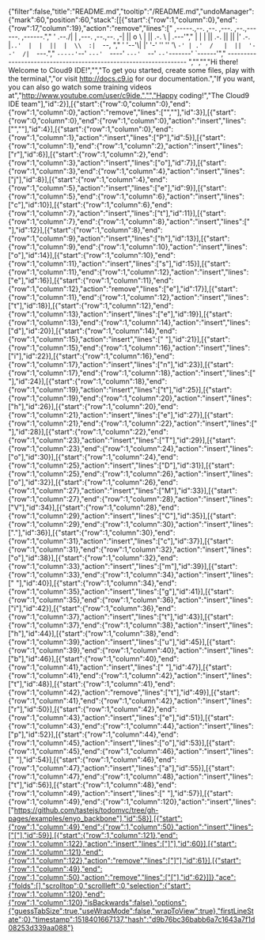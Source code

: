 {"filter":false,"title":"README.md","tooltip":"/README.md","undoManager":{"mark":60,"position":60,"stack":[[{"start":{"row":1,"column":0},"end":{"row":17,"column":19},"action":"remove","lines":["     ,-----.,--.                  ,--. ,---.   ,--.,------.  ,------.","    '  .--./|  | ,---. ,--.,--. ,-|  || o   \\  |  ||  .-.  \\ |  .---'","    |  |    |  || .-. ||  ||  |' .-. |`..'  |  |  ||  |  \\  :|  `--, ","    '  '--'\\|  |' '-' ''  ''  '\\ `-' | .'  /   |  ||  '--'  /|  `---.","     `-----'`--' `---'  `----'  `---'  `--'    `--'`-------' `------'","    ----------------------------------------------------------------- ","","","Hi there! Welcome to Cloud9 IDE!","","To get you started, create some files, play with the terminal,","or visit http://docs.c9.io for our documentation.","If you want, you can also go watch some training videos at","http://www.youtube.com/user/c9ide.","","Happy coding!","The Cloud9 IDE team"],"id":2}],[{"start":{"row":0,"column":0},"end":{"row":1,"column":0},"action":"remove","lines":["",""],"id":3}],[{"start":{"row":0,"column":0},"end":{"row":1,"column":0},"action":"insert","lines":["",""],"id":4}],[{"start":{"row":1,"column":0},"end":{"row":1,"column":1},"action":"insert","lines":["P"],"id":5}],[{"start":{"row":1,"column":1},"end":{"row":1,"column":2},"action":"insert","lines":["r"],"id":6}],[{"start":{"row":1,"column":2},"end":{"row":1,"column":3},"action":"insert","lines":["o"],"id":7}],[{"start":{"row":1,"column":3},"end":{"row":1,"column":4},"action":"insert","lines":["j"],"id":8}],[{"start":{"row":1,"column":4},"end":{"row":1,"column":5},"action":"insert","lines":["e"],"id":9}],[{"start":{"row":1,"column":5},"end":{"row":1,"column":6},"action":"insert","lines":["c"],"id":10}],[{"start":{"row":1,"column":6},"end":{"row":1,"column":7},"action":"insert","lines":["t"],"id":11}],[{"start":{"row":1,"column":7},"end":{"row":1,"column":8},"action":"insert","lines":[" "],"id":12}],[{"start":{"row":1,"column":8},"end":{"row":1,"column":9},"action":"insert","lines":["h"],"id":13}],[{"start":{"row":1,"column":9},"end":{"row":1,"column":10},"action":"insert","lines":["o"],"id":14}],[{"start":{"row":1,"column":10},"end":{"row":1,"column":11},"action":"insert","lines":["s"],"id":15}],[{"start":{"row":1,"column":11},"end":{"row":1,"column":12},"action":"insert","lines":["e"],"id":16}],[{"start":{"row":1,"column":11},"end":{"row":1,"column":12},"action":"remove","lines":["e"],"id":17}],[{"start":{"row":1,"column":11},"end":{"row":1,"column":12},"action":"insert","lines":["t"],"id":18}],[{"start":{"row":1,"column":12},"end":{"row":1,"column":13},"action":"insert","lines":["e"],"id":19}],[{"start":{"row":1,"column":13},"end":{"row":1,"column":14},"action":"insert","lines":["d"],"id":20}],[{"start":{"row":1,"column":14},"end":{"row":1,"column":15},"action":"insert","lines":[" "],"id":21}],[{"start":{"row":1,"column":15},"end":{"row":1,"column":16},"action":"insert","lines":["i"],"id":22}],[{"start":{"row":1,"column":16},"end":{"row":1,"column":17},"action":"insert","lines":["n"],"id":23}],[{"start":{"row":1,"column":17},"end":{"row":1,"column":18},"action":"insert","lines":[" "],"id":24}],[{"start":{"row":1,"column":18},"end":{"row":1,"column":19},"action":"insert","lines":["t"],"id":25}],[{"start":{"row":1,"column":19},"end":{"row":1,"column":20},"action":"insert","lines":["h"],"id":26}],[{"start":{"row":1,"column":20},"end":{"row":1,"column":21},"action":"insert","lines":["e"],"id":27}],[{"start":{"row":1,"column":21},"end":{"row":1,"column":22},"action":"insert","lines":[" "],"id":28}],[{"start":{"row":1,"column":22},"end":{"row":1,"column":23},"action":"insert","lines":["T"],"id":29}],[{"start":{"row":1,"column":23},"end":{"row":1,"column":24},"action":"insert","lines":["o"],"id":30}],[{"start":{"row":1,"column":24},"end":{"row":1,"column":25},"action":"insert","lines":["D"],"id":31}],[{"start":{"row":1,"column":25},"end":{"row":1,"column":26},"action":"insert","lines":["o"],"id":32}],[{"start":{"row":1,"column":26},"end":{"row":1,"column":27},"action":"insert","lines":["M"],"id":33}],[{"start":{"row":1,"column":27},"end":{"row":1,"column":28},"action":"insert","lines":["V"],"id":34}],[{"start":{"row":1,"column":28},"end":{"row":1,"column":29},"action":"insert","lines":["C"],"id":35}],[{"start":{"row":1,"column":29},"end":{"row":1,"column":30},"action":"insert","lines":["."],"id":36}],[{"start":{"row":1,"column":30},"end":{"row":1,"column":31},"action":"insert","lines":["c"],"id":37}],[{"start":{"row":1,"column":31},"end":{"row":1,"column":32},"action":"insert","lines":["o"],"id":38}],[{"start":{"row":1,"column":32},"end":{"row":1,"column":33},"action":"insert","lines":["m"],"id":39}],[{"start":{"row":1,"column":33},"end":{"row":1,"column":34},"action":"insert","lines":[" "],"id":40}],[{"start":{"row":1,"column":34},"end":{"row":1,"column":35},"action":"insert","lines":["g"],"id":41}],[{"start":{"row":1,"column":35},"end":{"row":1,"column":36},"action":"insert","lines":["i"],"id":42}],[{"start":{"row":1,"column":36},"end":{"row":1,"column":37},"action":"insert","lines":["t"],"id":43}],[{"start":{"row":1,"column":37},"end":{"row":1,"column":38},"action":"insert","lines":["h"],"id":44}],[{"start":{"row":1,"column":38},"end":{"row":1,"column":39},"action":"insert","lines":["u"],"id":45}],[{"start":{"row":1,"column":39},"end":{"row":1,"column":40},"action":"insert","lines":["b"],"id":46}],[{"start":{"row":1,"column":40},"end":{"row":1,"column":41},"action":"insert","lines":[" "],"id":47}],[{"start":{"row":1,"column":41},"end":{"row":1,"column":42},"action":"insert","lines":["t"],"id":48}],[{"start":{"row":1,"column":41},"end":{"row":1,"column":42},"action":"remove","lines":["t"],"id":49}],[{"start":{"row":1,"column":41},"end":{"row":1,"column":42},"action":"insert","lines":["r"],"id":50}],[{"start":{"row":1,"column":42},"end":{"row":1,"column":43},"action":"insert","lines":["e"],"id":51}],[{"start":{"row":1,"column":43},"end":{"row":1,"column":44},"action":"insert","lines":["p"],"id":52}],[{"start":{"row":1,"column":44},"end":{"row":1,"column":45},"action":"insert","lines":["o"],"id":53}],[{"start":{"row":1,"column":45},"end":{"row":1,"column":46},"action":"insert","lines":[" "],"id":54}],[{"start":{"row":1,"column":46},"end":{"row":1,"column":47},"action":"insert","lines":["a"],"id":55}],[{"start":{"row":1,"column":47},"end":{"row":1,"column":48},"action":"insert","lines":["t"],"id":56}],[{"start":{"row":1,"column":48},"end":{"row":1,"column":49},"action":"insert","lines":[" "],"id":57}],[{"start":{"row":1,"column":49},"end":{"row":1,"column":120},"action":"insert","lines":["https://github.com/tastejs/todomvc/tree/gh-pages/examples/enyo_backbone"],"id":58}],[{"start":{"row":1,"column":49},"end":{"row":1,"column":50},"action":"insert","lines":["["],"id":59}],[{"start":{"row":1,"column":121},"end":{"row":1,"column":122},"action":"insert","lines":["]"],"id":60}],[{"start":{"row":1,"column":121},"end":{"row":1,"column":122},"action":"remove","lines":["]"],"id":61}],[{"start":{"row":1,"column":49},"end":{"row":1,"column":50},"action":"remove","lines":["["],"id":62}]]},"ace":{"folds":[],"scrolltop":0,"scrollleft":0,"selection":{"start":{"row":1,"column":120},"end":{"row":1,"column":120},"isBackwards":false},"options":{"guessTabSize":true,"useWrapMode":false,"wrapToView":true},"firstLineState":0},"timestamp":1518401667137,"hash":"d9b76bc36babb6a7c1643a7f1d08253d339aa088"}